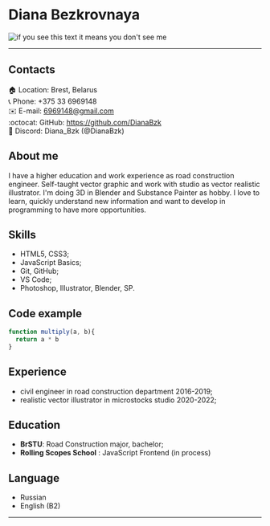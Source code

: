 # Diana Bezkrovnaya #
![if you see this text it means you don't see me](https://sun9-west.userapi.com/sun9-53/s/v1/ig2/rG1fGmikevqC5FRL5O6YbgThb7bRSwkKd4xJT7RGh8nstMCN0fmpLOAOtXMmBczjGzOiGTS5oyfigCpPnh1z8dbJ.jpg?size=200x200&quality=95&type=album)
___

## Contacts ##

:house: Location: Brest, Belarus  
:telephone_receiver: Phone: +375 33 6969148  
:envelope: E-mail: 6969148@gmail.com  
:octocat: GitHub: https://github.com/DianaBzk  
:speech_balloon: Discord: Diana_Bzk (@DianaBzk)  


## About me ##

I have a higher education and work experience as road construction engineer. Self-taught vector graphic and work with studio as vector realistic illustrator. I'm doing 3D in Blender and Substance Painter as hobby. I love to learn, quickly understand new information and want to develop in programming to have more opportunities.


## Skills ##

- HTML5, CSS3;
- JavaScript Basics;
- Git, GitHub;
- VS Code;
- Photoshop, Illustrator, Blender, SP.


## Code example ##

```javascript
function multiply(a, b){
  return a * b
}
```


## Experience ##

- civil engineer in road construction department 2016-2019;
- realistic vector illustrator in microstocks studio 2020-2022;


## Education ##

- **BrSTU**: Road Construction major, bachelor;
- **Rolling Scopes School** : JavaScript Frontend (in process)


## Language ##

- Russian
- English (B2)
___